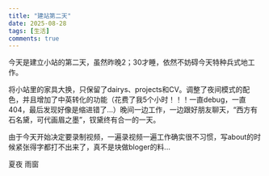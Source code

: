 ```yaml
---
title: "建站第二天"
date: 2025-08-28
tags: [生活]
comments: true
---
```


今天是建立小站的第二天，虽然昨晚2；30才睡，依然不妨碍今天特种兵式地工作。

将小站里的家具大换，只保留了dairys、projects和CV。调整了夜间模式的配色，并且增加了中英转化的功能（花费了我5个小时！！！一直debug，一直404，最后发现好像是缩进错了...）晚间一边工作，一边跟好朋友聊天，“西方有石名黛，可代画眉之墨”，钗黛终有合一的一天。

由于今天开始决定要录制视频，一遍录视频一遍工作确实很不习惯，写about的时候紧张得字都打不出来了，真不是块做bloger的料...

夏夜 雨窗

